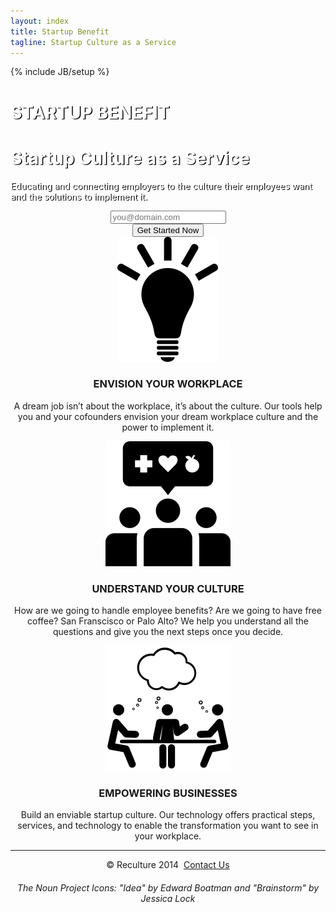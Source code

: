 ```yaml
---
layout: index
title: Startup Benefit
tagline: Startup Culture as a Service
---
```

{% include JB/setup %}
<style type="text/css">
  .jumbotron {
  background: url(http://24.media.tumblr.com/4168ab96911c7a350e7cf5982c9114a4/tumblr_n2ybo9U7xn1sfie3io1_1280.jpg) no-repeat center;
  background-size: cover;
  color: white;
  text-shadow: black 0.1em 0.1em;
  }
</style>
<body>
    <div class="container">
      <!-- Main jumbotron for a primary marketing message or call to action -->
      <div class="jumbotron">
        <div class="container">
          <h1 class="text-center">STARTUP BENEFIT</h1>
          <h1 class="text-center">Startup Culture as a Service</h1>
          <p>Educating and connecting employers to the culture their employees want and the solutions to implement it.</p>
          <p></p>
          <p></p>
          <div class="navbar-collapse collapse">
            <ul class="nav navbar-nav"></ul>
            <form class="navbar-form" align="center" method="POST" action="http://forms.brace.io/graham1776@gmail.com">
              <div class="form-group">
                <input type="text" name="Email" placeholder="you@domain.com" class="form-control">
                <!--input type="hidden" name="_next" value="http://reculture.divshot.io/benefits"-->
              </div>
              <button type="submit" class="btn btn-primary btn-lg">Get Started Now</button>
            </form>
          </div>
        </div>
      </div>
      <div class="container">
        <!-- Example row of columns -->
        <div class="row">
          <div class="col-lg-4" align="center">
            <img src="assets/icon_762.svg">
            <h3>ENVISION YOUR WORKPLACE</h3>
            <p>A dream job isn’t about the workplace, it’s about the culture. Our tools help you and your cofounders envision your dream workplace culture and the power to implement it.</p>
            <p></p>
          </div>
          <div class="col-lg-4" align="center">
            <img src="assets/icon_3746.svg">
            <h3>UNDERSTAND YOUR CULTURE</h3>
            <p>How are we going to handle employee benefits? Are we going to have free coffee? San Franscisco or Palo Alto? We help you understand all the questions and give you the next steps once you decide.</p>
            <p></p>
          </div>
          <div class="col-lg-4" align="center">
            <img src="assets/icon_43498.svg">
            <h3>EMPOWERING BUSINESSES</h3>
            <p>Build an enviable startup culture. Our technology offers practical steps, services, and technology to enable the transformation you want to see in your workplace.</p>
            <p></p>
          </div>
        </div>
        <div align="center"></div>
        <hr>
        <footer align="center">
          <p>&copy; Reculture 2014&nbsp;
            <a href="mailto:graham1776@gmail.com?Subject=Hello">Contact Us</a></p>
          <h6>The Noun Project Icons: "Idea" by Edward Boatman and "Brainstorm" by Jessica Lock</h6>
          <h6></h6>
        </footer>
      </div>
      <!-- /container -->
    </div>
  </body>